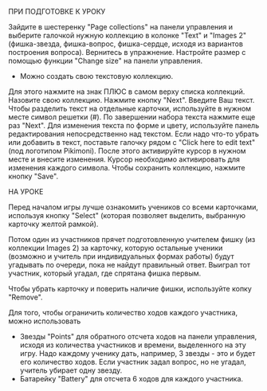 ПРИ ПОДГОТОВКЕ К УРОКУ

Зайдите в шестеренку "Page collections" на панели управления и выберите галочкой нужную коллекцию в колонке "Text" и "Images 2" (фишка-звезда, фишка-вопрос, фишка-сердце, исходя из вариантов построения вопроса). Вернитесь в упражнение. Настройте размер с помощью функции "Change size" на панели управления.

* Можно создать свою текстовую коллекцию.

Для этого нажмите на знак ПЛЮС в самом верху списка коллекций. Назовите свою коллекцию. Нажмите кнопку "Next". Введите Ваш текст. Чтобы разделить текст на отдельные карточки, используйте в нужном месте символ решетки (#). По завершении набора текста нажмите еще раз "Next". Для изменения текста по форме и цвету, используйте панель редактирования непосредственно над текстом. Если надо что-то убрать или добавить в текст, поставьте галочку рядом с "Click here to edit text" (под логотипом Pikimoni). После этого активируйте курсор в нужном месте и внесите изменения. Курсор необходимо активировать для изменения каждого символа. Чтобы сохранить коллекцию, нажмите кнопку "Save".

НА УРОКЕ

Перед началом игры лучше ознакомить учеников со всеми карточками, используя кнопку "Select" (которая позволяет выделить, выбранную карточку желтой рамкой).

Потом один из участников прячет подготовленную учителем фишку (из коллекции Images 2) за карточку, которую остальные ученики (возможно и учитель при индивидуальных формах работы) будут угадывать по очереди, пока не найдут правильный ответ. Выиграл тот участник, который угадал, где спрятана фишка первым.

Чтобы убрать карточку и поверить наличие фишки, используйте копку "Remove".

Для того, чтобы ограничить количество ходов каждого участника, можно использовать
* Звезды "Points" для обратного отсчета ходов на панели управления, исходя из количества участников и времени, выделенного на эту игру. Надо каждому ученику дать, например, 3 звезды - это и будет его количество ходов. Если участник задал вопрос, но не угадал, учитель убирает одну звезду.
* Батарейку "Battery" для отсчета 6 ходов для каждого участника.
